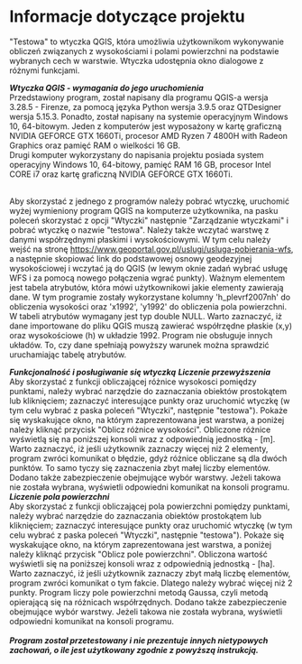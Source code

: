 # Informacje dotyczące projektu 

"Testowa" to wtyczka QGIS, która umożliwia użytkownikom wykonywanie obliczeń związanych z wysokościami i polami powierzchni na podstawie
wybranych cech w warstwie. Wtyczka udostępnia okno dialogowe z różnymi funkcjami.

***Wtyczka QGIS - wymagania do jego uruchomienia***
<br> Przedstawiony program, został napisany dla programu QGIS-a wersja 3.28.5 - Firenze, za pomocą języka Python wersja 3.9.5 oraz QTDesigner wersja 5.15.3. 
Ponadto, został napisany na systemie operacyjnym Windows 10, 64-bitowym.
Jeden z komputerów jest wyposażony w kartę graficzną NVIDIA GEFORCE GTX 1660Ti, procesor AMD Ryzen 7 4800H with Radeon Graphics oraz
pamięć RAM o wielkości 16 GB.
<br> Drugi komputer wykorzystany do napisania projektu posiada system operacyjny Windows 10, 64-bitowy, pamięć RAM 16 GB,
procesor Intel CORE i7 oraz kartę graficzną NVIDIA GEFORCE GTX 1660Ti.

<br>Aby skorzystać z jednego z programów należy pobrać wtyczkę, uruchomić wyżej wymieniony program QGIS na komputerze użytkownika, na pasku poleceń 
skorzystać z opcji "Wtyczki" następnie "Zarządzanie wtyczkami" i pobrać wtyczkę o nazwie "testowa". Należy także wczytać warstwę z danymi współrzędnymi 
płaskimi i wysokościowymi. W tym celu należy wejść na stronę https://www.geoportal.gov.pl/uslugi/usluga-pobierania-wfs, a następnie skopiować link do
podstawowej osnowy geodezyjnej wysokościowej i wczytać ją do QGIS (w lewym oknie zadań wybrać usługę WFS i za pomocą nowego połączenia wgrać punkty). 
Ważnym elementem jest tabela atrybutów, która mówi użytkownikowi jakie elementy zawierają dane. W tym programie zostały wykorzystane kolumny 'h_plevrf2007nh'
do obliczenia wysokości oraz 'x1992', 'y1992' do obliczenia pola powierzchni. W tabeli atrybutów wymagany jest typ double NULL. 
Warto zaznaczyć, iż dane importowane do pliku QGIS muszą zawierać współrzędne płaskie (x,y) oraz wysokościowe (h) w układzie 1992. Program nie obsługuje 
innych układów. To, czy dane spełniają powyższy warunek można sprawdzić uruchamiając tabelę atrybutów.

***Funkcjonalność i posługiwanie się wtyczką*** 
***Liczenie przewyższenia***
<br>Aby skorzystać z funkcji obliczającej różnice wysokosci pomiędzy punktami, należy wybrać narzędzie do zaznaczania obiektów prostokątem 
lub kliknięciem; zaznaczyć interesujące punkty oraz uruchomić wtyczkę (w tym celu wybrać z paska poleceń "Wtyczki", następnie "testowa"). 
Pokaże się wyskakujące okno, na którym zaprezentowana jest warstwa, a poniżej należy kliknąć przycisk "Oblicz różnice wysokości". 
Obliczone różnice wyświetlą się na poniższej konsoli wraz z odpowiednią jednostką - [m]. Warto zaznaczyć, iż jeśli użytkownik zaznaczy
więcej niż 2 elementy, program zwróci komunikat o błędzie, gdyż różnice obliczane są dla dwóch punktów. To samo tyczy się zaznaczenia
zbyt małej liczby elementów. Dodano także zabezpieczenie obejmujące wybór warstwy. Jeżeli takowa nie została wybrana, wyświetli odpowiedni komunikat
na konsoli programu.
<br>
***Liczenie pola powierzchni***
<br>Aby skorzystać z funkcji obliczającej pola powierzchni pomiędzy punktami, należy wybrać narzędzie do zaznaczania obiektów prostokątem 
lub kliknięciem; zaznaczyć interesujące punkty oraz uruchomić wtyczkę (w tym celu wybrać z paska poleceń "Wtyczki", następnie "testowa"). 
Pokaże się wyskakujące okno, na którym zaprezentowana jest warstwa, a poniżej należy kliknąć przycisk "Oblicz pole powierzchni". 
Obliczona wartość wyświetli się na poniższej konsoli wraz z odpowiednią jednostką - [ha]. Warto zaznaczyć, iż jeśli użytkownik zaznaczy
zbyt małą liczbę elementów, program zwróci komunikat o tym fakcie. Dlatego należy wybrać więcej niż 2 punkty. Program liczy pole powierzchni 
metodą Gaussa, czyli metodą opierającą się na różnicach współrzędnych. Dodano także zabezpieczenie obejmujące wybór warstwy. Jeżeli takowa nie została 
wybrana, wyświetli odpowiedni komunikat na konsoli programu.
<br>
<br> ***Program został przetestowany i nie prezentuje innych nietypowych zachowań, o ile jest użytkowany zgodnie z powyższą instrukcją.***